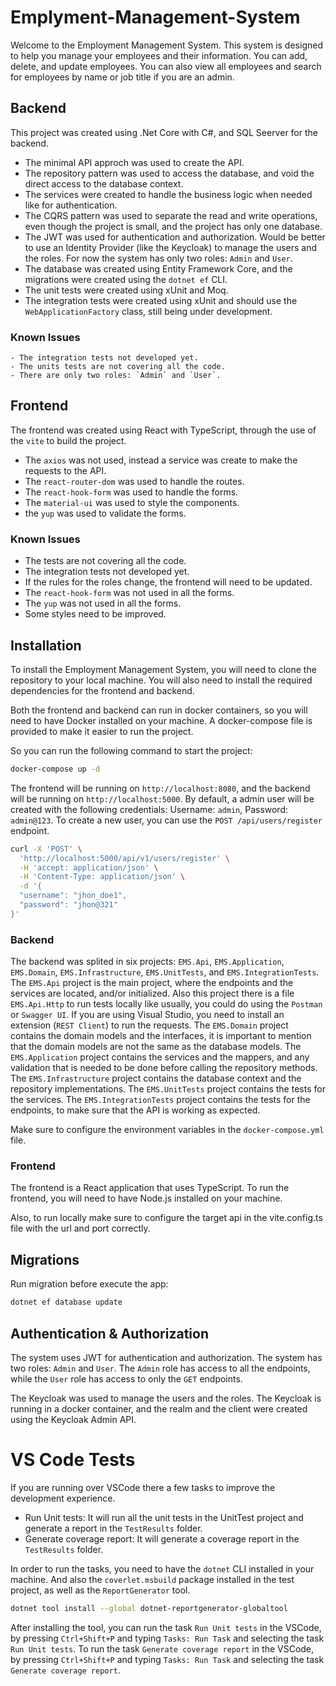 # Emplyment-Management-System

Welcome to the Employment Management System. This system is designed to help you manage your employees and their information. You can add, delete, and update employees. You can also view all employees and search for employees by name or job title if you are an admin.

## Backend

This project was created using .Net Core with C#, and SQL Seerver for the backend. 
- The minimal API approch was used to create the API. 
- The repository pattern was used to access the database, and void the direct access to the database context.
- The services were created to handle the business logic when needed like for authentication.
- The CQRS pattern was used to separate the read and write operations, even though the project is small, and the project has only one database.
- The JWT was used for authentication and authorization. Would be better to use an Identity Provider (like the Keycloak) to manage the users and the roles. For now the system has only two roles: `Admin` and `User`.
- The database was created using Entity Framework Core, and the migrations were created using the `dotnet ef` CLI.
- The unit tests were created using xUnit and Moq.
- The integration tests were created using xUnit and should use the `WebApplicationFactory` class, still being under development.

### Known Issues

    - The integration tests not developed yet.
    - The units tests are not covering all the code.
    - There are only two roles: `Admin` and `User`.

## Frontend

The frontend was created using React with TypeScript, through the use of the `vite` to build the project.
- The `axios` was not used, instead a service was create to make the requests to the API.
- The `react-router-dom` was used to handle the routes.
- The `react-hook-form` was used to handle the forms.
- The `material-ui` was used to style the components.
- the `yup` was used to validate the forms. 

### Known Issues

- The tests are not covering all the code.
- The integration tests not developed yet.
- If the rules for the roles change, the frontend will need to be updated.
- The `react-hook-form` was not used in all the forms.
- The `yup` was not used in all the forms.
- Some styles need to be improved.

## Installation

To install the Employment Management System, you will need to clone the repository to your local machine. 
You will also need to install the required dependencies for the frontend and backend.

Both the frontend and backend can run in docker containers, so you will need to have Docker installed on your machine.
A docker-compose file is provided to make it easier to run the project.

So you can run the following command to start the project:

```bash
docker-compose up -d
```

The frontend will be running on `http://localhost:8080`, and the backend will be running on `http://localhost:5000`.
By default, a admin user will be created with the following credentials: Username: `admin`, Password: `admin@123`.
To create a new user, you can use the `POST /api/users/register` endpoint.

```bash
curl -X 'POST' \
  'http://localhost:5000/api/v1/users/register' \
  -H 'accept: application/json' \
  -H 'Content-Type: application/json' \
  -d '{
  "username": "jhon_doe1",
  "password": "jhon@321"
}'
```


### Backend

The backend was splited in six projects: `EMS.Api`, `EMS.Application`, `EMS.Domain`, `EMS.Infrastructure`, `EMS.UnitTests`, and `EMS.IntegrationTests`. 
The `EMS.Api` project is the main project, where the endpoints and the services are located, and/or initialized. Also this project there is a file `EMS.Api.Http` to run tests locally like usually, you could do using the `Postman` or `Swagger UI`. If you are using Visual Studio, you need to install an extension (`REST Client`) to run the requests.
The `EMS.Domain` project contains the domain models and the interfaces, it is important to mention that the domain models are not the same as the database models. 
The `EMS.Application` project contains the services and the mappers, and any validation that is needed to be done before calling the repository methods. 
The `EMS.Infrastructure` project contains the database context and the repository implementations. 
The `EMS.UnitTests` project contains the tests for the services.
The `EMS.IntegrationTests` project contains the tests for the endpoints, to make sure that the API is working as expected.

Make sure to configure the environment variables in the `docker-compose.yml` file.

### Frontend

The frontend is a React application that uses TypeScript. To run the frontend, you will need to have Node.js installed on your machine.

Also, to run locally make sure to configure the target api in the vite.config.ts file with the url and port correctly.

## Migrations

Run migration before execute the app:

```bash
dotnet ef database update
```

## Authentication & Authorization

The system uses JWT for authentication and authorization. The system has two roles: `Admin` and `User`. The `Admin` role has access to all the endpoints, while the `User` role has access to only the `GET` endpoints.

The Keycloak was used to manage the users and the roles. The Keycloak is running in a docker container, and the realm and the client were created using the Keycloak Admin API.

# VS Code Tests

If you are running over VSCode there a few tasks to improve the development experience.
- Run Unit tests: It will run all the unit tests in the UnitTest project and generate a report in the `TestResults` folder.
- Generate coverage report: It will generate a coverage report in the `TestResults` folder.

In order to run the tasks, you need to have the `dotnet` CLI installed in your machine. And also the `coverlet.msbuild` package installed in the test project, as well as the `ReportGenerator` tool.

```bash
dotnet tool install --global dotnet-reportgenerator-globaltool
```

After installing the tool, you can run the task `Run Unit tests` in the VSCode, by pressing `Ctrl+Shift+P` and typing `Tasks: Run Task` and selecting the task `Run Unit tests`.
To run the task `Generate coverage report` in the VSCode, by pressing `Ctrl+Shift+P` and typing `Tasks: Run Task` and selecting the task `Generate coverage report`.